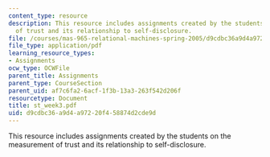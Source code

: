 ```yaml
---
content_type: resource
description: This resource includes assignments created by the students on the measurement
  of trust and its relationship to self-disclosure.
file: /courses/mas-965-relational-machines-spring-2005/d9cdbc36a9d4a97220f458874d2cde9d_st_week3.pdf
file_type: application/pdf
learning_resource_types:
- Assignments
ocw_type: OCWFile
parent_title: Assignments
parent_type: CourseSection
parent_uid: af7c6fa2-6acf-1f3b-13a3-263f542d206f
resourcetype: Document
title: st_week3.pdf
uid: d9cdbc36-a9d4-a972-20f4-58874d2cde9d
---
```

This resource includes assignments created by the students on the measurement of trust and its relationship to self-disclosure.

